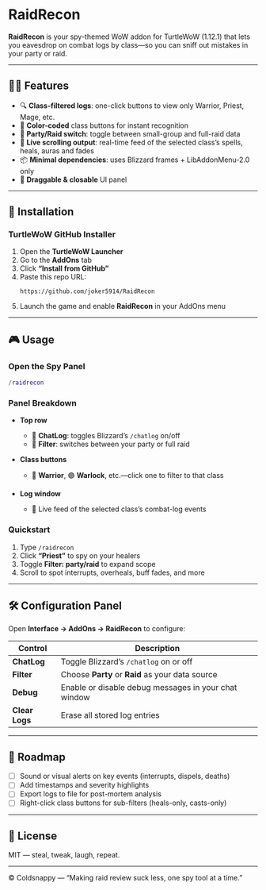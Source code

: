 # RaidRecon

**RaidRecon** is your spy-themed WoW addon for TurtleWoW (1.12.1) that lets you eavesdrop on combat logs by class—so you can sniff out mistakes in your party or raid.

---

## 🕵️‍♂️ Features

- 🔍 **Class-filtered logs**: one-click buttons to view only Warrior, Priest, Mage, etc.  
- 🎨 **Color-coded** class buttons for instant recognition  
- 🔀 **Party/Raid switch**: toggle between small-group and full-raid data  
- 📜 **Live scrolling output**: real-time feed of the selected class’s spells, heals, auras and fades  
- 📦 **Minimal dependencies**: uses Blizzard frames + LibAddonMenu-2.0 only  
- 📌 **Draggable & closable** UI panel  

---

## 🚀 Installation

### TurtleWoW GitHub Installer

1. Open the **TurtleWoW Launcher**  
2. Go to the **AddOns** tab  
3. Click **“Install from GitHub”**  
4. Paste this repo URL:  
   ```text
   https://github.com/joker5914/RaidRecon
   ```  
5. Launch the game and enable **RaidRecon** in your AddOns menu  

---

## 🎮 Usage

### Open the Spy Panel
```lua
/raidrecon
```

### Panel Breakdown

- **Top row**  
  - 📡 **ChatLog**: toggles Blizzard’s `/chatlog` on/off  
  - 🔀 **Filter**: switches between your party or full raid  

- **Class buttons**  
  - 🔵 **Warrior**, 🟣 **Warlock**, etc.—click one to filter to that class  

- **Log window**  
  - 📜 Live feed of the selected class’s combat-log events  

### Quickstart

1. Type `/raidrecon`  
2. Click **“Priest”** to spy on your healers  
3. Toggle **Filter: party/raid** to expand scope  
4. Scroll to spot interrupts, overheals, buff fades, and more  

---

## 🛠️ Configuration Panel

Open **Interface → AddOns → RaidRecon** to configure:

| Control       | Description                                           |
|---------------|-------------------------------------------------------|
| **ChatLog**   | Toggle Blizzard’s `/chatlog` on or off                |
| **Filter**    | Choose **Party** or **Raid** as your data source      |
| **Debug**     | Enable or disable debug messages in your chat window  |
| **Clear Logs**| Erase all stored log entries                          |

---

## 🧪 Roadmap

- [ ] Sound or visual alerts on key events (interrupts, dispels, deaths)  
- [ ] Add timestamps and severity highlights  
- [ ] Export logs to file for post-mortem analysis  
- [ ] Right-click class buttons for sub-filters (heals-only, casts-only)  

---

## 📝 License

MIT — steal, tweak, laugh, repeat.

---

© Coldsnappy — “Making raid review suck less, one spy tool at a time.”  
